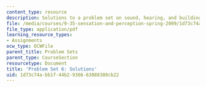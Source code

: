 ```yaml
---
content_type: resource
description: Solutions to a problem set on sound, hearing, and building the spectrogram.
file: /media/courses/9-35-sensation-and-perception-spring-2009/1d73c74abb1f44b2936663888380cb22_MIT9_35s09_sol_pset06_part1.pdf
file_type: application/pdf
learning_resource_types:
- Assignments
ocw_type: OCWFile
parent_title: Problem Sets
parent_type: CourseSection
resourcetype: Document
title: 'Problem Set 6: Solutions'
uid: 1d73c74a-bb1f-44b2-9366-63888380cb22
---
```

